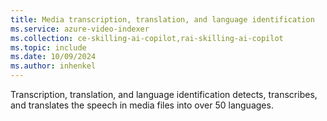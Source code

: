 ```yaml
---
title: Media transcription, translation, and language identification
ms.service: azure-video-indexer
ms.collection: ce-skilling-ai-copilot,rai-skilling-ai-copilot
ms.topic: include
ms.date: 10/09/2024
ms.author: inhenkel
---
```


Transcription, translation, and language identification detects, transcribes, and translates the speech in media files into over 50 languages.
